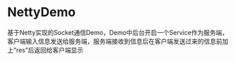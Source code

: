 # NettyDemo
基于Netty实现的Socket通信Demo，Demo中后台开启一个Service作为服务端，客户端输入信息发送给服务端，服务端接收到信息后在客户端发送过来的信息前加上“res”后返回给客户端显示
